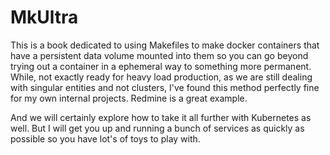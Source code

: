 # MkUltra

This is a book dedicated to using Makefiles to make docker containers that have a persistent data volume mounted into them so you can go beyond trying out a container in a ephemeral way to something more permanent.  While, not exactly ready for heavy load production, as we are still dealing with singular entities and not clusters, I've found this method perfectly fine for my own internal projects.  Redmine is a great example.  

And we will certainly explore how to take it all further with Kubernetes as well.  But I will get you up and running a bunch of services as quickly as possible so you have lot's of toys to play with.